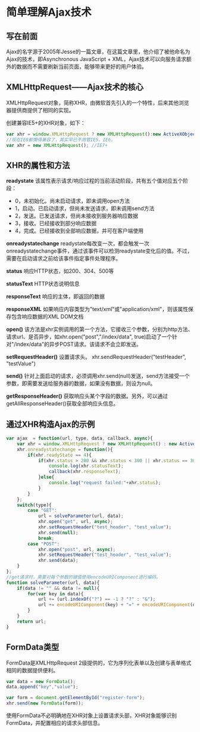 # 简单理解Ajax技术

## 写在前面
Ajax的名字源于2005年Jesse的一篇文章，在这篇文章里，他介绍了被他命名为Ajax的技术，即Asynchronous JavaScript + XML，Ajax技术可以向服务请求额外的数据而不需要刷新当前页面，能够带来更好的用户体验。

## XMLHttpRequest——Ajax技术的核心
XMLHttpRequest对象，简称XHR，由微软首先引入的一个特性，后来其他浏览器提供商提供了相同的实现。

创建兼容IE5+的XHR对象，如下：
```js
var xhr = window.XMLHttpRequest ? new XMLHttpRequest():new ActiveXObject('Microsoft.XMLHTTP');
//现在IE8都懒得兼容了，其实早已不用管IE5、IE6。
var xhr = new XMLHttpRequest(); //IE7+
```
## XHR的属性和方法
**readystate**
该属性表示请求/响应过程的当前活动阶段，共有五个值对应五个阶段：
* 0，未初始化。尚未启动请求，即未调用open方法
* 1，启动。已启动请求，但尚未发送请求，即未调用send方法
* 2，发送。已发送请求，但尚未接收到服务器响应数据
* 3，接收。已经接收到部分响应数据
* 4，完成。已经接收到全部响应数据，并可在客户端使用

**onreadystatechange**
readystate每改变一次，都会触发一次onreadystatechange事件，通过该事件可以检测readystate变化后的值。不过，需要在启动请求之前给该事件指定事件处理程序。

**status**
响应HTTP状态，如200、304、500等

**statusText**
HTTP状态说明信息

**responseText**
响应的主体，即返回的数据

**responseXML**
如果响应内容类型为"text/xml"或"application/xml"，则该属性保存包含响应数据的XML DOM文档

**open()**
该方法是xhr实例调用的第一个方法，它接收三个参数，分别为http方法、请求url、是否异步，如xhr.open("post","/index/data", true)启动了一个针对"/index/data"的异步POST请求。该请求不会立即发送。

**setRequestHeader()**
设置请求头。
xhr.sendRequestHeader("testHeader", "testValue")

**send()**
针对上面启动的请求，必须调用xhr.send(null)发送，send方法接受一个参数，即需要发送给服务器的数据，如果没有数据，则设为null。

**getResponseHeader()**
获取响应头某个字段的数据。另外，可以通过getAllResponseHeader()获取全部响应头信息。

## 通过XHR构造Ajax的示例
```js
var ajax  = function(url, type, data, callback, async){
    var xhr = window.XMLHttpRequest ? new XMLHttpRequest() : new ActiveXObject('Microsoft.XMLHTTP');
    xhr.onreadystatechange = function(){
        if(xhr.readyState == 4){
            if(xhr.status > 200 && xhr.status < 300 || xhr.status == 304){
                console.log(xhr.statusText);
                callback(xhr.responseText);
            }else{
                console.log("request failed:"+xhr.status);
            }
        }
    };
    switch(type){
        case "GET":
            url = solveParameter(url, data);
            xhr.open("get", url, async);
            xhr.setRequestHeader("test_header", "test_value");
            xhr.send(null);
            break;
        case "POST":
            xhr.open("post", url, async);
            xhr.setRequestHeader("test_header", "test_value");
            xhr.send(data);
    }
};
//get请求时，需要对每个参数的键值使用encodeURIComponent进行编码。
function solveParameter(url, data){
    if(data != "" && data != null){
        for(var key in data){
            url += (url.indexOf("?") == -1 ? "?" : "&");
            url += encodeURIComponent(key) + "=" + encodeURIComponent(data[key]);
        }
    }
    return url;
}
```

## FormData类型
FormData是XMLHttpRequest 2级提供的，它为序列化表单以及创建与表单格式相同的数据提供便利。
```js
var data = new FormData();
data.append("key","value");
```

```js
var form = document.getElementById("register-form");
xhr.send(new FormData(form));
```
使用FormData不必明确地在XHR对象上设置请求头部，XHR对象能够识别FormData，并配置相应的请求头部信息。

